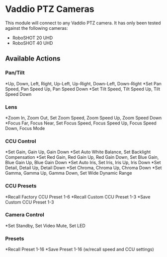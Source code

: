 # Vaddio PTZ Cameras

This module will connect to any Vaddio PTZ camera.  It has only been tested against the following cameras:
* RoboSHOT 20 UHD
* RoboSHOT 40 UHD

## Available Actions
### Pan/Tilt
*Up, Down, Left, Right, Up-Left, Up-Right, Down-Left, Down-Right
*Set Pan Speed, Pan Speed Up, Pan Speed Down
*Set Tilt Speed, Tilt Speed Up, Tilt Speed Down

### Lens
*Zoom In, Zoom Out, Set Zoom Speed, Zoom Speed Up, Zoom Speed Down
*Focus Far, Focus Near, Set Focus Speed, Focus Speed Up, Focus Speed Down, Focus Mode

### CCU Control
*Set Gain, Gain Up, Gain Down
*Set Auto White Balance, Set Backlight Compensation
*Set Red Gain, Red Gain Up, Red Gain Down, Set Blue Gain, Blue Gain Up, Blue Gain Down
*Set Auto Iris, Set Iris, Iris Up, Iris Down
*Set Detail, Detail Up, Detail Down
*Set Chroma, Chroma Up, Chroma Down
*Set Gamma, Gamma Up, Gamma Down, Set Wide Dynamic Range

### CCU Presets
*Recall Factory CCU Preset 1-6
*Recall Custom CCU Preset 1-3
*Save Custom CCU Preset 1-3

### Camera Control
*Set Standby, Set Video Mute, Set LED

### Presets
*Recall Preset 1-16
*Save Preset 1-16 (w/recall speed and CCU settings)